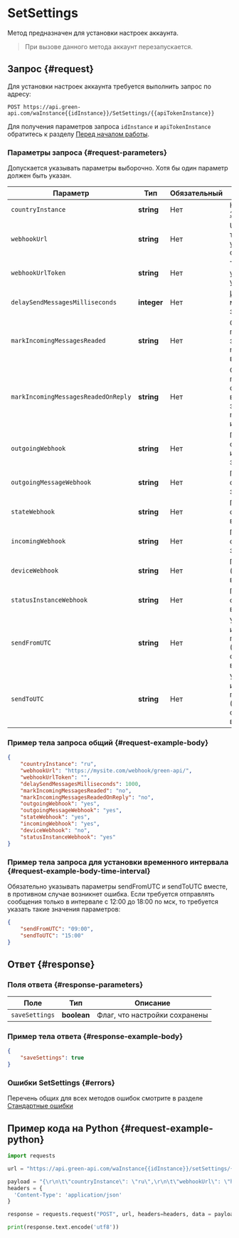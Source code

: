 # SetSettings

Метод предназначен для установки настроек аккаунта. 

> При вызове данного метода аккаунт перезапускается.

## Запрос {#request}

Для установки настроек аккаунта требуется выполнить запрос по адресу:
```
POST https://api.green-api.com/waInstance{{idInstance}}/SetSettings/{{apiTokenInstance}}
```

Для получения параметров запроса `idInstance` и `apiTokenInstance` обратитесь к разделу [Перед началом работы](../../before-start.md#parameters).

### Параметры запроса {#request-parameters}

Допускается указывать параметры выборочно. Хотя бы один параметр должен быть указан.

Параметр | Тип | Обязательный | Описание
----- | ----- | ----- | -----
`countryInstance` | **string** | Нет | Код страны аккаунта по стандарту [ISO 3166-2](https://ru.wikipedia.org/wiki/ISO_3166-2)
`webhookUrl` | **string** | Нет | URL для отправки уведомлений. Если требуется отключить получение уведомлений, то укажите пустую строку
`webhookUrlToken` | **string** | Нет | Токен для доступа к вашему серверу уведомлений, если не требуется, то укажите пустую строку 
`delaySendMessagesMilliseconds` | **integer** | Нет | [Интервал отправки сообщений](../send-messages-delay.md) в миллисекундах. Минимальное значение 500 мсек
`markIncomingMessagesReaded` | **string** | Нет | Отмечать входящие сообщения прочитанными или нет, возможные значения: `yes`, `no`. Игнорируется, если markIncomingMessagesReadedOnReply в значении 'yes'.
`markIncomingMessagesReadedOnReply` | **string** | Нет | Отмечать входящие сообщения прочитанными при отправке сообщения в чат через API, возможные значения: `yes`, `no`. Если в значении 'yes', то настройка markIncomingMessagesReaded игнорируется.
`outgoingWebhook` | **string** | Нет |Получать уведомления о статусах отправки/доставки/прочтении исходящих сообщений, возможные значения: `yes`, `no`
`outgoingMessageWebhook` | **string** | Нет |Получать уведомления о сообщениях, отправленных с телефона, возможные значения: `yes`, `no`
`stateWebhook` | **string** | Нет |Получать уведомления об изменении состояния авторизации аккаунта, возможные значения: `yes`, `no`
`incomingWebhook` | **string** | Нет |Получать уведомления о входящих сообщениях и файлах, возможные значения: `yes`, `no`
`deviceWebhook` | **string** | Нет |Получать уведомления об устройстве (телефоне) и уровне заряда батареи, возможные значения: `yes`, `no`
`statusInstanceWebhook` | **string** | Нет | Получать уведомления об изменении состояния сокет соединения аккаунта, возможные значения: `yes`, `no`
`sendFromUTC` | **string** | Нет | Установить настройку аккаунта интервал отправки из очереди в промежуток времени ОТ указанного (Внимание, время указано в UTC), обязателен, если указано `sendToUTC`, возможные значения: `09:00`
`sendToUTC` | **string** |  Нет | Установить настройку аккаунта интервал отправки из очереди в промежуток времени ДО указанного (Внимание, время указано в UTC), обязателен, если указано `sendFromUTC`, возможные значения: `12:00`

### Пример тела запроса общий {#request-example-body}

```json
{
    "countryInstance": "ru",
    "webhookUrl": "https://mysite.com/webhook/green-api/",
    "webhookUrlToken": "",
    "delaySendMessagesMilliseconds": 1000,
    "markIncomingMessagesReaded": "no",
    "markIncomingMessagesReadedOnReply": "no",
    "outgoingWebhook": "yes",
    "outgoingMessageWebhook": "yes",
    "stateWebhook": "yes",
    "incomingWebhook": "yes",
    "deviceWebhook": "no",
    "statusInstanceWebhook": "yes" 
}
```
### Пример тела запроса для установки временного интервала {#request-example-body-time-interval}

Обязательно указывать параметры sendFromUTC и sendToUTC вместе, в противном случае возникнет ошибка.
Если требуется отправлять сообщения только в интервале с 12:00 до 18:00 по мск, то требуется указать такие значения параметров:

```json
{
    "sendFromUTC": "09:00",
    "sendToUTC": "15:00"
}
```

## Ответ {#response}

### Поля ответа {#response-parameters}

Поле | Тип |  Описание
----- | ----- | ----- 
`saveSettings` | **boolean** | Флаг, что настройки сохранены

### Пример тела ответа {#response-example-body}

```json
{
    "saveSettings": true
}
```

### Ошибки SetSettings {#errors}

Перечень общих для всех методов ошибок смотрите в разделе [Стандартные ошибки](../common-errors.md)

## Пример кода на Python  {#request-example-python}

```python
import requests

url = "https://api.green-api.com/waInstance{{idInstance}}/setSettings/{{apiTokenInstance}}"

payload = "{\r\n\t\"countryInstance\": \"ru\",\r\n\t\"webhookUrl\": \"https://mysite.ru\",\r\n\t\"delaySendMessagesMilliseconds\": 1000,\r\n\t\"markIncomingMessagesReaded\": \"no\",\r\n\t\"outgoingWebhook\": \"yes\",\r\n\t\"stateWebhook\": \"yes\",\r\n\t\"incomingWebhook\": \"yes\",\r\n\t\"deviceWebhook\": \"no\"\r\n}"
headers = {
  'Content-Type': 'application/json'
}

response = requests.request("POST", url, headers=headers, data = payload)

print(response.text.encode('utf8'))
```